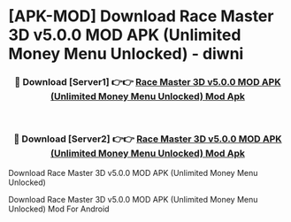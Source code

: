 # [APK-MOD] Download Race Master 3D v5.0.0 MOD APK (Unlimited Money Menu Unlocked) - diwni


<div align="center">
<h3>🔴 Download [Server1] 👉👉 <a href="https://apk-comot.site?title=Race_Master_3D_v5.0.0_MOD_APK_(Unlimited_Money_Menu_Unlocked)">Race Master 3D v5.0.0 MOD APK (Unlimited Money Menu Unlocked) Mod Apk</a></h3><br>
<h3>🔴 Download [Server2] 👉👉 <a href="https://apk-comot.site?title=Race_Master_3D_v5.0.0_MOD_APK_(Unlimited_Money_Menu_Unlocked)">Race Master 3D v5.0.0 MOD APK (Unlimited Money Menu Unlocked) Mod Apk</a></h3>
</div>



Download Race Master 3D v5.0.0 MOD APK (Unlimited Money Menu Unlocked) 

Download Race Master 3D v5.0.0 MOD APK (Unlimited Money Menu Unlocked) Mod For Android